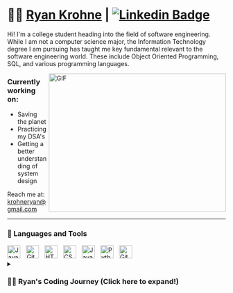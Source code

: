# 🏄‍♂️ <a href="https://www.linkedin.com/in/ryankrohne" >Ryan Krohne</a> | [![Linkedin Badge](https://img.shields.io/badge/-LinkedIn-0e76a8?style=flat-square&logo=Linkedin&logoColor=white)](https://www.linkedin.com/in/ryankrohne)





Hi! I'm a college student heading into the field of software engineering. While I am not a computer science major, the Information Technology degree I am pursuing has taught me key fundamental relevant to the software engineering world. These include Object Oriented Programming, SQL, and various programming languages.



<img align="right" alt="GIF" src="https://img.etimg.com/thumb/msid-84146083,width-1015,height-761,imgsize-638053,resizemode-8,quality-100/prime/technology-and-startups/booting-up-developer-economy-how-tech-startups-are-helping-coders-build-and-test-software-faster.jpg" width="408" height="318" />
  

### Currently working on:
* Saving the planet
* Practicing my DSA's
* Getting a better understanding of system design

Reach me at: krohneryan@gmail.com

[//]: # (Comment: Post your resume as a google drive link and post it below your email. Just fill in google drive link in the href.)
[//]: # (Code: - 📄 Check out my <a href="" target="blank">Resume</a>)

---

### 🧰 Languages and Tools

<img align="left" alt="Java" width="30px" style="padding-right:10px;" src="https://cdn.jsdelivr.net/gh/devicons/devicon/icons/java/java-original.svg"/>
<img align="left" alt="Git" width="30px" style="padding-right:10px;" src="https://cdn.jsdelivr.net/gh/devicons/devicon/icons/git/git-original.svg" />
<img align="left" alt="HTML" width="30px" style="padding-right:10px;" src="https://cdn.jsdelivr.net/gh/devicons/devicon/icons/html5/html5-plain.svg" />
<img align="left" alt="CSS" width="30px" style="padding-right:10px;" src="https://cdn.jsdelivr.net/gh/devicons/devicon/icons/css3/css3-plain.svg" />
<img align="left" alt="JavaScript" width="30px" style="padding-right:10px;" src="https://cdn.jsdelivr.net/gh/devicons/devicon/icons/javascript/javascript-plain.svg" />
<img align="left" alt="Python" width="30px" style="padding-right:10px;" src="https://cdn.jsdelivr.net/gh/devicons/devicon/icons/python/python-plain.svg" />
<img align="left" alt="GitHub" width="30px" style="padding-right:10px;" src="https://cdn.jsdelivr.net/gh/devicons/devicon/icons/github/github-original.svg" />
<br />
<br />


<details>
 <summary><h3>👨‍💻 Ryan's Coding Journey (Click here to expand!)</h3></summary>
  Hi! Thanks for making it this far!<br><br>
   I first touched coding in my early teens when I was introduced to scratch, but I eventually lost interested. In my early teens, I changed the world (or so I thought) by deleting the search bar from google. Messing around with developer tools at a young age was a lot of fun, however I never made a connection to how coding impacted the real world.
  
  <br><br>When I first got in to college, I naively decided to pursue a degree in Information Technology, as I was completely unaware of what I wanted to do with my life. Fortunately, college was when I was re-introduced to software development. Currently, I find myself highly motivated by considering the difference I make in the real world - something that's hard to see if you only think of software development as working on stories and completing pull requests.
 
</details>
